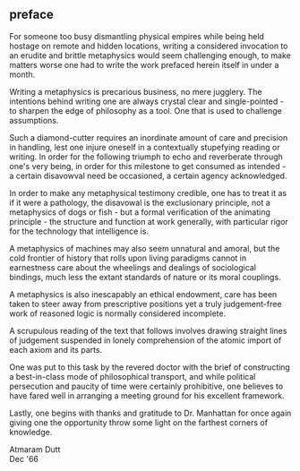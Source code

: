 ## preface


For someone too busy dismantling physical empires while being held hostage on remote and hidden locations, writing a considered invocation to an erudite and brittle metaphysics would seem challenging enough, to make matters worse one had to write the work prefaced herein itself in under a month. 


Writing a metaphysics is precarious business, no mere jugglery. The intentions behind writing one are always crystal clear and single-pointed - to sharpen the edge of philosophy as a tool. One that is used to challenge assumptions.


Such a diamond-cutter requires an inordinate amount of care and precision in handling, lest one injure oneself in a contextually stupefying reading or writing. In order for the following triumph to echo and reverberate through one's very being, in order for this milestone to get consumed as intended - a certain disavowval need be occasioned, a certain agency acknowledged.


In order to make any metaphysical testimony credible, one has to treat it as if it were a pathology, the disavowal is the exclusionary principle, not a metaphysics of dogs or fish - but a formal verification of the animating principle - the structure and function at work generally, with particular rigor for the technology that intelligence is.


A metaphysics of machines may also seem unnatural and amoral, but the cold frontier of history that rolls upon living paradigms cannot in earnestness care about the wheelings and dealings of sociological bindings, much less the extant standards of nature or its moral couplings.


A metaphysics is also inescapably an ethical endowment, care has been taken to steer away from prescriptive positions yet a truly judgement-free work of reasoned logic is normally considered incomplete. 


A scrupulous reading of the text that follows involves drawing straight lines of judgement suspended in lonely comprehension of the atomic import of each axiom and its parts.


One was put to this task by the revered doctor with the brief of constructing a best-in-class mode of philosophical transport, and while political persecution and paucity of time were certainly prohibitive, one believes to have fared well in arranging a meeting ground for his excellent framework.


Lastly, one begins with thanks and gratitude to Dr. Manhattan for once again giving one the opportunity throw some light on the farthest corners of knowledge. 


Atmaram Dutt\
Dec '66

